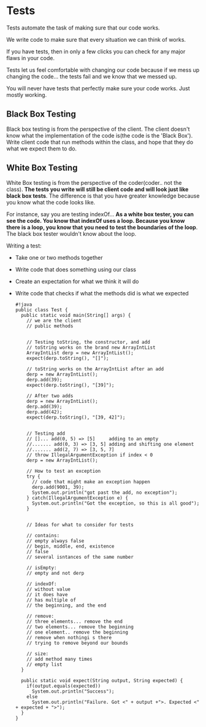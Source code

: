 # Tests

Tests automate the task of making sure that our code works.

We write code to make sure that every situation we can think of works.

If you have tests, then in only a few clicks you can check for any major
flaws in your code.

Tests let us feel comfortable with changing our code because if we mess
up changing the code... the tests fail and we know that we messed up.

You will never have tests that perfectly make sure your code works. Just
mostly working.

## Black Box Testing

Black box testing is from the perspective of the client. The client doesn't
know what the implementation of the code is(the code is the 'Black
Box'). Write client code that run methods within the class, and hope
that they do what we expect them to do.

## White Box Testing

White Box testing is from the perspective of the coder(coder.. not the
class). **The tests you write will still be client code and will look
just like black box tests**. The difference is that you have greater
knowledge because you know what the code looks like.

For instance, say you are testing indexOf... **As a white box tester,
you can see the code. You know that indexOf uses a loop. Because you
know there is a loop, you know that you need to test the boundaries of
the loop**. The black box tester wouldn't know about the loop.

Writing a test:

 -  Take one or two methods together

 -  Write code that does something using our class

 -  Create an expectation for what we think it will do

 -  Write code that checks if what the methods did is what we expected


        #!java
        public class Test {
          public static void main(String[] args) {
            // we are the client
            // public methods


            // Testing toString, the constructor, and add
            // toString works on the brand new ArrayIntList
            ArrayIntList derp = new ArrayIntList();
            expect(derp.toString(), "[]");

            // toString works on the ArrayIntList after an add
            derp = new ArrayIntList();
            derp.add(39);
            expect(derp.toString(), "[39]");

            // After two adds
            derp = new ArrayIntList();
            derp.add(39);
            derp.add(42);
            expect(derp.toString(), "[39, 42]");


            // Testing add
            // []... add(0, 5) => [5]     adding to an empty
            //....... add(0, 3) => [3, 5] adding and shifting one element
            //....... add(2, 7) => [3, 5, 7]
            // throw IllegalArgumentException if index < 0
            derp = new ArrayIntList();

            // How to test an exception
            try {
              // code that might make an exception happen
              derp.add(9001, 39);
              System.out.println("got past the add, no exception");
            } catch(IllegalArgumentException e) {
              System.out.println("Got the exception, so this is all good");
            }


            // Ideas for what to consider for tests

            // contains:
            // empty always false
            // begin, middle, end, existence
            // false
            // several isntances of the same number

            // isEmpty:
            // empty and not derp

            // indexOf:
            // without value
            // it does have
            // has multiple of
            // the beginning, and the end

            // remove:
            // three elements... remove the end
            // two elements... remove the beginning
            // one element.. remove the beginning
            // remove when nothingi s there
            // trying to remove beyond our bounds

            // size:
            // add method many times
            // empty list
          }

          public static void expect(String output, String expected) {
            if(output.equals(expected))
              System.out.println("Success");
            else
              System.out.println("Failure. Got <" + output +">. Expected <" + expected + ">");
          }
        }


